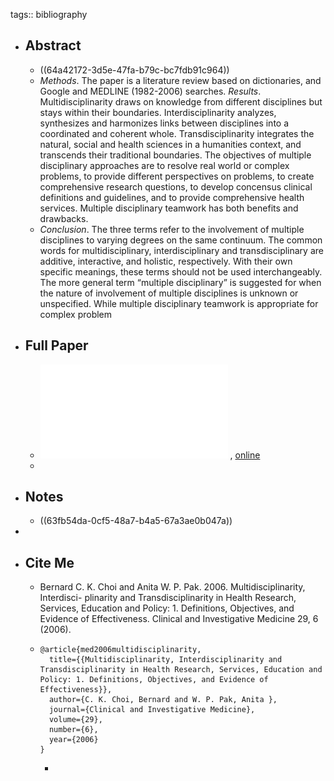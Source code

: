 tags:: bibliography

- ## Abstract
	- ((64a42172-3d5e-47fa-b79c-bc7fdb91c964))
	- *Methods*. The paper is a literature review based on dictionaries, and Google and MEDLINE (1982-2006) searches.
	  *Results*. Multidisciplinarity draws on knowledge from different disciplines but stays within their boundaries. Interdisciplinarity analyzes, synthesizes and harmonizes links between disciplines into a coordinated and coherent whole. Transdisciplinarity integrates the natural, social and health sciences in a humanities context, and transcends their traditional boundaries. The objectives of multiple disciplinary approaches are to resolve real world or complex problems, to provide different perspectives on problems, to create comprehensive research questions, to develop concensus clinical definitions and guidelines, and to provide comprehensive health services. Multiple disciplinary teamwork has both benefits and drawbacks.
	- *Conclusion*. The three terms refer to the involvement of multiple disciplines to varying degrees on the same continuum. The common words for multidisciplinary, interdisciplinary and transdisciplinary are additive, interactive, and holistic, respectively. With their own specific meanings, these terms should not be used interchangeably. The more general term “multiple disciplinary” is suggested for when the nature of involvement of multiple disciplines is unknown or unspecified. While multiple disciplinary teamwork is appropriate for complex problem
- ## Full Paper
	- ![local copy](../assets/multi-inter-trans-1_1677414144918_0.pdf) , [online](http://uvsalud.univalle.edu.co/pdf/politica_formativa/documentos_de_estudio_referencia/multidisciplinarity_interdisicplinarity_transdisciplinarity.pdf)
	-
- ## Notes
	- ((63fb54da-0cf5-48a7-b4a5-67a3ae0b047a))
-
- ## Cite Me
	- Bernard C. K. Choi and Anita W. P. Pak. 2006. Multidisciplinarity, Interdisci- plinarity and Transdisciplinarity in Health Research, Services, Education and Policy: 1. Definitions, Objectives, and Evidence of Effectiveness. Clinical and Investigative Medicine 29, 6 (2006).
	- ```
	  @article{med2006multidisciplinarity,
	    title={{Multidisciplinarity, Interdisciplinarity and Transdisciplinarity in Health Research, Services, Education and Policy: 1. Definitions, Objectives, and Evidence of Effectiveness}},
	    author={C. K. Choi, Bernard and W. P. Pak, Anita },
	    journal={Clinical and Investigative Medicine},
	    volume={29},
	    number={6},
	    year={2006}
	  }
	  ```
		-